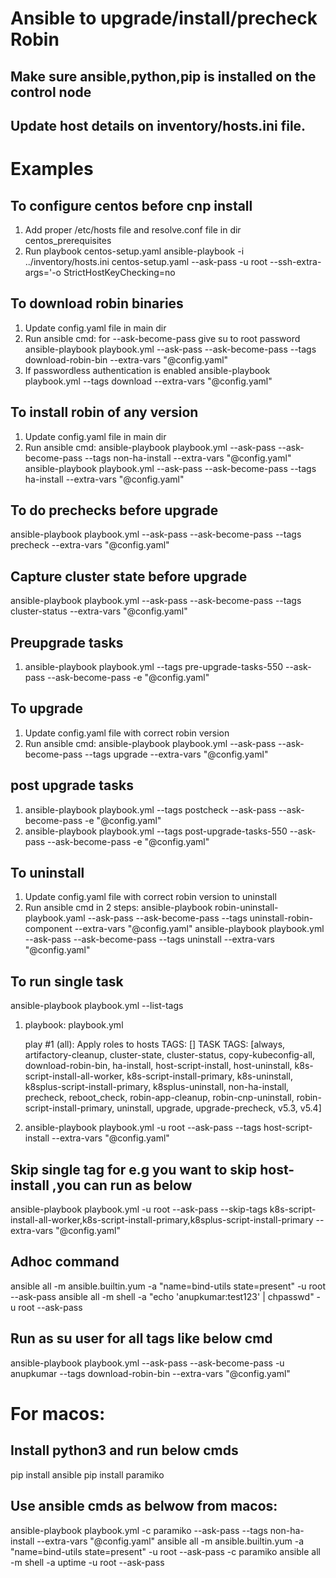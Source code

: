 # Ansible to upgrade/install/precheck Robin 
## Make sure ansible,python,pip is installed on the control node
## Update host details on inventory/hosts.ini file. 

# Examples
## To configure centos before cnp install
1. Add proper /etc/hosts file and resolve.conf file in dir centos_prerequisites
2. Run playbook centos-setup.yaml
   ansible-playbook -i ../inventory/hosts.ini centos-setup.yaml  --ask-pass -u root --ssh-extra-args='-o StrictHostKeyChecking=no

   
## To download robin binaries
1. Update config.yaml file in main dir
2. Run ansible cmd:
   for --ask-become-pass give su to root password
   ansible-playbook playbook.yml  --ask-pass --ask-become-pass --tags download-robin-bin --extra-vars "@config.yaml"
3. If passwordless authentication is enabled
   ansible-playbook playbook.yml --tags download --extra-vars "@config.yaml"     
  
## To install robin of any version
1. Update config.yaml file in main dir
2. Run ansible cmd:
   ansible-playbook playbook.yml  --ask-pass --ask-become-pass --tags non-ha-install --extra-vars "@config.yaml"
   ansible-playbook playbook.yml  --ask-pass --ask-become-pass --tags ha-install --extra-vars "@config.yaml"

## To do prechecks before upgrade
  ansible-playbook playbook.yml  --ask-pass --ask-become-pass --tags precheck --extra-vars "@config.yaml" 

## Capture cluster state before upgrade
  ansible-playbook playbook.yml  --ask-pass --ask-become-pass --tags cluster-status --extra-vars "@config.yaml" 

## Preupgrade tasks
1. ansible-playbook playbook.yml  --tags pre-upgrade-tasks-550  --ask-pass --ask-become-pass -e "@config.yaml"

## To upgrade
1. Update config.yaml file with correct robin version
2. Run ansible cmd:
   ansible-playbook playbook.yml  --ask-pass --ask-become-pass --tags upgrade --extra-vars "@config.yaml"

## post upgrade tasks
1. ansible-playbook playbook.yml  --tags postcheck  --ask-pass --ask-become-pass -e "@config.yaml" 
2. ansible-playbook playbook.yml  --tags post-upgrade-tasks-550  --ask-pass --ask-become-pass -e "@config.yaml" 

## To uninstall
1. Update config.yaml file with correct robin version to uninstall
2. Run ansible cmd in 2 steps:
   ansible-playbook robin-uninstall-playbook.yaml  --ask-pass --ask-become-pass --tags uninstall-robin-component --extra-vars "@config.yaml" 
   ansible-playbook playbook.yml  --ask-pass --ask-become-pass --tags uninstall --extra-vars "@config.yaml" 


## To run single task
ansible-playbook playbook.yml --list-tags

1. playbook: playbook.yml

   play #1 (all): Apply roles to hosts	TAGS: []
      TASK TAGS: [always, artifactory-cleanup, cluster-state, cluster-status, copy-kubeconfig-all, download-robin-bin, ha-install, host-script-install, host-uninstall, k8s-script-install-all-worker, k8s-script-install-primary, k8s-uninstall, k8splus-script-install-primary, k8splus-uninstall, non-ha-install, precheck, reboot_check, robin-app-cleanup, robin-cnp-uninstall, robin-script-install-primary, uninstall, upgrade, upgrade-precheck, v5.3, v5.4]

2. ansible-playbook playbook.yml -u root --ask-pass --tags host-script-install  --extra-vars "@config.yaml"



## Skip single tag for e.g you want to skip host-install ,you can run as below
ansible-playbook playbook.yml -u root --ask-pass --skip-tags k8s-script-install-all-worker,k8s-script-install-primary,k8splus-script-install-primary --extra-vars "@config.yaml"

## Adhoc command
ansible all -m ansible.builtin.yum -a "name=bind-utils state=present" -u root  --ask-pass
ansible all -m shell -a "echo 'anupkumar:test123' | chpasswd" -u root --ask-pass


## Run as su user for all tags like  below cmd
ansible-playbook playbook.yml  --ask-pass --ask-become-pass -u anupkumar   --tags download-robin-bin  --extra-vars "@config.yaml"

# For macos:
## Install python3  and run below cmds
pip install ansible
pip install paramiko

## Use ansible cmds as belwow from macos:
ansible-playbook playbook.yml -c paramiko --ask-pass --tags non-ha-install --extra-vars "@config.yaml"
ansible all -m ansible.builtin.yum -a "name=bind-utils state=present" -u root  --ask-pass -c paramiko
ansible all -m shell -a uptime  -u root --ask-pass
